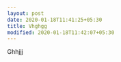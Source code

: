 ```yaml
---
layout: post
date: 2020-01-18T11:41:25+05:30
title: Vhghgg
modified: 2020-01-18T11:42:07+05:30
---
```


Ghhjjj